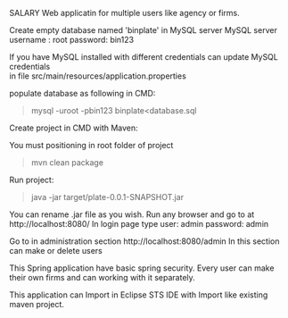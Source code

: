 SALARY Web applicatin for multiple users like agency or firms.

Create empty database named 'binplate' in MySQL server
MySQL server username : root
			 password: bin123
			 
If you have MySQL installed with different credentials can update MySQL credentials			 
in file src/main/resources/application.properties

populate database as following in CMD:
>mysql -uroot -pbin123 binplate<database.sql

Create project in CMD with Maven:

You must positioning in root folder of project
>mvn clean package

Run project:
>java -jar target/plate-0.0.1-SNAPSHOT.jar

You can rename .jar file as you wish.
Run any browser and go to at http://localhost:8080/
In login page type      user: admin
					password: admin
					
Go to in administration section http://localhost:8080/admin
In this section can make or delete users

This Spring application have basic spring security.
Every user can make their own firms and can working with it separately.

This application can Import in Eclipse STS IDE with Import like existing maven project.
